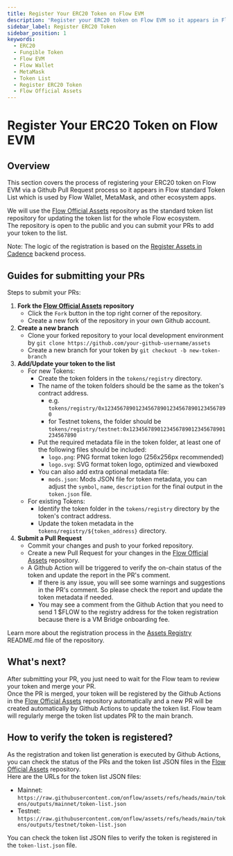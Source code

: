 ```yaml
---
title: Register Your ERC20 Token on Flow EVM
description: 'Register your ERC20 token on Flow EVM so it appears in Flow Wallet, MetaMask, and other ecosystem apps.'
sidebar_label: Register ERC20 Token
sidebar_position: 1
keywords:
  - ERC20
  - Fungible Token
  - Flow EVM
  - Flow Wallet
  - MetaMask
  - Token List
  - Register ERC20 Token
  - Flow Official Assets
---
```


# Register Your ERC20 Token on Flow EVM

## Overview

This section covers the process of registering your ERC20 token on Flow EVM via a Github Pull Request process so it appears in Flow standard Token List which is used by Flow Wallet, MetaMask, and other ecosystem apps.

We will use the [Flow Official Assets] repository as the standard token list repository for updating the token list for the whole Flow ecosystem.  
The repository is open to the public and you can submit your PRs to add your token to the list.  

Note: The logic of the registration is based on the [Register Assets in Cadence] backend process.

## Guides for submitting your PRs

Steps to submit your PRs:

1. **Fork the [Flow Official Assets] repository**
    - Click the `Fork` button in the top right corner of the repository.
    - Create a new fork of the repository in your own Github account.
2. **Create a new branch**
    - Clone your forked repository to your local development environment by `git clone https://github.com/your-github-username/assets`
    - Create a new branch for your token by `git checkout -b new-token-branch`
3. **Add/Update your token to the list**
    - For new Tokens:
        - Create the token folders in the `tokens/registry` directory.
        - The name of the token folders should be the same as the token's contract address.
           - e.g. `tokens/registry/0x1234567890123456789012345678901234567890`
           - for Testnet tokens, the folder should be `tokens/registry/testnet:0x1234567890123456789012345678901234567890`
        - Put the required metadata file in the token folder, at least one of the following files should be included:
           - `logo.png`: PNG format token logo (256x256px recommended)
           - `logo.svg`: SVG format token logo, optimized and viewboxed
        - You can also add extra optional metadata file:
           - `mods.json`: Mods JSON file for token metadata, you can adjust the `symbol`, `name`, `description` for the final output in the `token.json` file.
    - For existing Tokens:
        - Identify the token folder in the `tokens/registry` directory by the token's contract address.
        - Update the token metadata in the `tokens/registry/${token_address}` directory.
4. **Submit a Pull Request**
    - Commit your changes and push to your forked repository.
    - Create a new Pull Request for your changes in the [Flow Official Assets] repository.
    - A Github Action will be triggered to verify the on-chain status of the token and update the report in the PR's comment.
        - If there is any issue, you will see some warnings and suggestions in the PR's comment. So please check the report and update the token metadata if needed.
        - You may see a comment from the Github Action that you need to send 1 $FLOW to the registry address for the token registration because there is a VM Bridge onboarding fee.

Learn more about the registration process in the [Assets Registry] README.md file of the repository.

## What's next?

After submitting your PR, you just need to wait for the Flow team to review your token and merge your PR.  
Once the PR is merged, your token will be registered by the Github Actions in the [Flow Official Assets] repository automatically and a new PR will be created automatically by Github Actions to update the token list. Flow team will regularly merge the token list updates PR to the main branch.  

## How to verify the token is registered?

As the registration and token list generation is executed by Github Actions, you can check the status of the PRs and the token list JSON files in the [Flow Official Assets] repository.  
Here are the URLs for the token list JSON files:

- Mainnet: `https://raw.githubusercontent.com/onflow/assets/refs/heads/main/tokens/outputs/mainnet/token-list.json`
- Testnet: `https://raw.githubusercontent.com/onflow/assets/refs/heads/main/tokens/outputs/testnet/token-list.json`

You can check the token list JSON files to verify the token is registered in the `token-list.json` file.

[Flow Official Assets]: https://github.com/onflow/assets
[Register Assets in Cadence]: ./register-cadence-assets.md
[Assets Registry]: https://github.com/onflow/assets/tree/main/tokens
